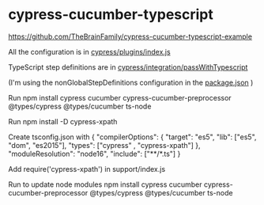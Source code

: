 # cypress-cucumber-typescript
https://github.com/TheBrainFamily/cypress-cucumber-typescript-example

All the configuration is in [cypress/plugins/index.js](cypress/plugins/index.js)

TypeScript step definitions are in [cypress/integration/passWithTypescript](cypress/integration/passWithTypescript)

(I'm using the nonGlobalStepDefinitions configuration in the [package.json](package.json) )

Run npm install cypress cucumber cypress-cucumber-preprocessor @types/cypress @types/cucumber ts-node

Run npm install -D cypress-xpath 

Create tsconfig.json with { "compilerOptions": { 
    "target": "es5", 
    "lib": ["es5", "dom", "es2015"], 
    "types": ["cypress"  , "cypress-xpath"] }, 
    "moduleResolution": "node16",
    "include": ["**/*.ts"] 
}

Add require('cypress-xpath') in support/index.js

Run to update node modules
npm install cypress cucumber cypress-cucumber-preprocessor @types/cypress @types/cucumber ts-node
